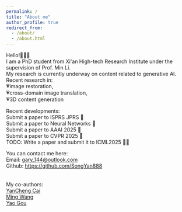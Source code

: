 ```yaml
---
permalink: /
title: "About me"
author_profile: true
redirect_from: 
  - /about/
  - /about.html
---
```


Hello!🤗🤗🤗<br>
I am a PhD student from Xi'an High-tech Research Institute under the supervision of Prof. Min Li. <br>
My research is currently underway on content related to generative AI.<br>
Recent research in: <br>💗image restoration,<br> 💗cross-domain image translation, <br>💗3D content generation<br>

Recent developments:<br>
Submit a paper to ISPRS JPRS 👻<br>
Submit a paper to Neural Networks 👻<br>
Submit a paper to AAAI 2025 👻<br>
Submit a paper to CVPR 2025 👻<br>
TODO: Write a paper and submit it to ICML2025 🙇‍♂️<br>

You can contact me here:<br>
Email: gary_144@outlook.com<br>Github: https://github.com/SongYan888<br><br><br>
My co-authors:<br>
[YanCheng Cai](https://caiyancheng.github.io/academic_chinese.html)<br>
[Ming Wang](https://github.com/miingwang)<br>
[Yao Gou](https://github.com/gouayao)<br>
